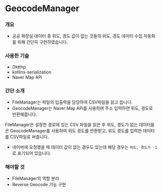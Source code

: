# GeocodeManager

### 개요

- 공공 화장실 데이터 중 위도, 경도 값이 없는 것들의 위도, 경도 데이터 수집 자동화를 위해 간단히 구현하였습니다.

### 사용한 기술

- Oktthp
- kotlinx-serialization
- Naver Map APi

### 간단 소개

- FileManager는 파일의 입출력을 담당하여 CSV파일을 읽고 씁니다.
- GeocodeManager는 Naver Map APi를 사용하여 주소 입력하면 위도, 경도로 반환해줍니다.

FileManager은 설정한 경로에 있는 CSV 파일을 읽은 후 위도, 경도가 없는 데이터들은 GeocodeManager를 사용하여 위도 경도를 반환받고, 위도 경도를 입력한 데이터를 CSV파일로 써줍니다.
- 네이버에 요청했을 때 데이터 값이 없는 경우도 있는데 해당 경우는 `위도, 경도가 -1`로 표기되어 있습니다.

### 해야할 것
- FileManager의 역할 분리
- Reverse Geocode 기능 구현


